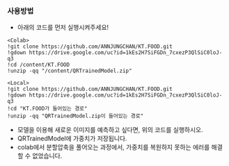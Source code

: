 ### 사용방법
- 아래의 코드를 먼저 실행시켜주세요!
```
<Colab>
!git clone https://github.com/ANNJUNGCHAN/KT.FOOD.git
!gdown https://drive.google.com/uc?id=1kEs2H7SiFGDn_7cxezP3QlSiC0loJ-q3
!cd /content/KT.FOOD
!unzip -qq "/content/QRTrainedModel.zip"

<Local>
!git clone https://github.com/ANNJUNGCHAN/KT.FOOD.git
!gdown https://drive.google.com/uc?id=1kEs2H7SiFGDn_7cxezP3QlSiC0loJ-q3
!cd "KT.FOOD가 들어있는 경로"
!unzip -qq "QRTrainedModel.zip이 들어있는 경로"
```
- 모델을 이용해 새로운 이미지를 예측하고 싶다면, 위의 코드를 실행하시오.
- QRTrainedModel에 가중치가 저장됩니다.
- colab에서 분할압축을 풀어오는 과정에서, 가중치를 복원하지 못하는 에러를 해결할 수 없었습니다.
